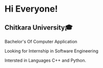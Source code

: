 # Hi Everyone!
## Chitkara University🎓
Bachelor's Of Computer Application

Looking for Internship in Software Engineering

Intersted in Languages C++ and Python.
